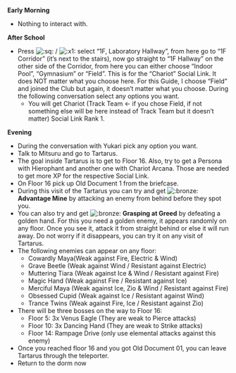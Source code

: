 **Early Morning**

- Nothing to interact with.

**After School**

- Press ![:sq:](/assets/square.png) / ![:x1:](/assets/x1.png) select “1F, Laboratory Hallway”, from here go to “1F Corridor” (it’s next to the stairs), now go straight to “1F Hallway” on the other side of the Corridor, from here you can either choose “Indoor Pool”, “Gymnasium” or “Field”. This is for the “Chariot” Social Link. It does NOT matter what you choose here. For this Guide, I choose “Field” and joined the Club but again, it doesn’t matter what you choose. During the following conversation select any options you want.
  - You will get Chariot (Track Team <- if you chose Field, if not something else will be here instead of Track Team but it doesn’t matter) Social Link Rank 1.

**Evening**

- During the conversation with Yukari pick any option you want.
- Talk to Mitsuru and go to Tartarus.
- The goal inside Tartarus is to get to Floor 16. Also, try to get a Persona with Hierophant and another one with Chariot Arcana. Those are needed to get more XP for the respective Social Link.
- On Floor 16 pick up Old Document 1 from the briefcase.
- During this visit of the Tartarus you can try and get ![:bronze:](/assets/bronze.png) **Advantage Mine** by attacking an enemy from behind before they spot you.
- You can also try and get ![:bronze:](/assets/bronze.png) **Grasping at Greed** by defeating a golden hand. For this you need a golden enemy, it appears randomly on any floor. Once you see it, attack it from straight behind or else it will run away. Do not worry if it disappears, you can try it on any visit of Tartarus.
- The following enemies can appear on any floor:
  - Cowardly Maya(Weak against Fire, Electric & Wind)
  - Grave Beetle (Weak against Wind / Resistant against Electric)
  - Muttering Tiara (Weak against Ice & Wind / Resistant against Fire)
  - Magic Hand (Weak against Fire / Resistant against Ice)
  - Merciful Maya (Weak against Ice, Zio & Wind / Resistant against Fire)
  - Obsessed Cupid (Weak against Ice / Resistant against Wind)
  - Trance Twins (Weak against Fire, Ice / Resistant against Zio)
- There will be three bosses on the way to Floor 16:
  - Floor 5: 3x Venus Eagle (They are weak to Pierce attacks)
  - Floor 10: 3x Dancing Hand (They are weak to Strike attacks)
  - Floor 14: Rampage Drive (only use elemental attacks against this enemy)
- Once you reached floor 16 and you got Old Document 01, you can leave Tartarus through the teleporter.
- Return to the dorm now
